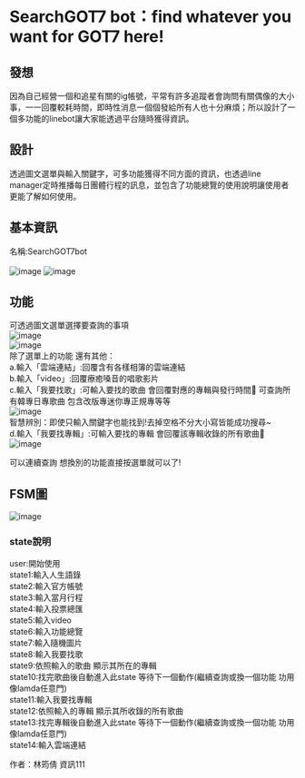 # SearchGOT7 bot：find whatever you want for GOT7 here!


## 發想
因為自己經營一個和追星有關的ig帳號，平常有許多追蹤者會詢問有關偶像的大小事，一一回覆較耗時間，即時性消息一個個發給所有人也十分麻煩；所以設計了一個多功能的linebot讓大家能透過平台隨時獲得資訊。

## 設計
透過圖文選單與輸入關鍵字，可多功能獲得不同方面的資訊，也透過line manager定時推播每日團體行程的訊息，並包含了功能總覽的使用說明讓使用者更能了解如何使用。

## 基本資訊
名稱:SearchGOT7bot <br /> <br />
![image](https://github.com/littledylanracoon/searchforyou/blob/master/img/linebot.jpg)
![image](https://github.com/littledylanracoon/searchforyou/blob/master/img/bot.png)  <br />
## 功能  <br />
可透過圖文選單選擇要查詢的事項 <br />
![image](https://github.com/littledylanracoon/searchforyou/blob/master/img/function.jpg) <br />
![image](https://github.com/littledylanracoon/searchforyou/blob/master/img/pic.png) <br />
除了選單上的功能 還有其他： <br />
a.輸入「雲端連結」:回覆含有各樣相簿的雲端連結 <br />
b.輸入「video」:回覆療癒嗓音的唱歌影片 <br />
c.輸入「我要找歌」:可輸入要找的歌曲 會回覆對應的專輯與發行時間🎵 可查詢所有韓專日專歌曲 包含改版專迷你專正規專等等 <br />
![image](https://github.com/littledylanracoon/searchforyou/blob/master/img/song.jpg) <br />
智慧辨別：即使只輸入關鍵字也能找到!去掉空格不分大小寫皆能成功搜尋~ <br />
d.輸入「我要找專輯」:可輸入要找的專輯 會回覆該專輯收錄的所有歌曲🎵 <br />
![image](https://github.com/littledylanracoon/searchforyou/blob/master/img/album.jpg) <br />

可以連續查詢 想換別的功能直接按選單就可以了!  <br />

## FSM圖
![image](https://github.com/littledylanracoon/searchforyou/blob/master/fsm.png) <br />

### state說明

user:開始使用<br />
state1:輸入人生語錄<br />
state2:輸入官方帳號<br />
state3:輸入當月行程<br />
state4:輸入投票總匯<br />
state5:輸入video<br />
state6:輸入功能總覽<br />
state7:輸入隨機圖片<br />
state8:輸入我要找歌<br />
state9:依照輸入的歌曲 顯示其所在的專輯<br />
state10:找完歌曲後自動進入此state 等待下一個動作(繼續查詢或換一個功能 功用像lamda任意門)<br />
state11:輸入我要找專輯<br />
state12:依照輸入的專輯 顯示其所收錄的所有歌曲<br />
state13:找完專輯後自動進入此state 等待下一個動作(繼續查詢或換一個功能 功用像lamda任意門)<br />
state14:輸入雲端連結<br />

作者：林筠倩 資訊111 


